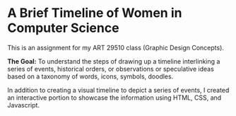# A Brief Timeline of Women in Computer Science

This is an assignment for my ART 29510 class (Graphic Design Concepts).

<b>The Goal:</b> To understand the steps of drawing up a timeline interlinking a series of events, historical orders, or observations or speculative ideas based on a taxonomy of words, icons, symbols, doodles.

In addition to creating a visual timeline to depict a series of events, I created an interactive portion to showcase the information using HTML, CSS, and Javascript.
